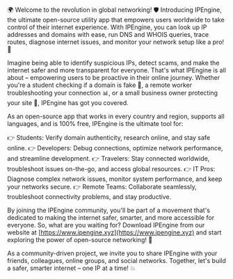 🌍 Welcome to the revolution in global networking! 🛡️ Introducing IPEngine, the ultimate open-source utility app that empowers users worldwide to take control of their internet experience. With IPEngine, you can look up IP addresses and domains with ease, run DNS and WHOIS queries, trace routes, diagnose internet issues, and monitor your network setup like a pro! 📡

Imagine being able to identify suspicious IPs, detect scams, and make the internet safer and more transparent for everyone. That's what IPEngine is all about – empowering users to be proactive in their online journey. Whether you're a student checking if a domain is fake 👀, a remote worker troubleshooting your connection 📊, or a small business owner protecting your site 💼, IPEngine has got you covered.

As an open-source app that works in every country and region, supports all languages, and is 100% free, IPEngine is the ultimate tool for:

👉 Students: Verify domain authenticity, research online, and stay safe online.
👉 Developers: Debug connections, optimize network performance, and streamline development.
👉 Travelers: Stay connected worldwide, troubleshoot issues on-the-go, and access global resources.
👉 IT Pros: Diagnose complex network issues, monitor system performance, and keep your networks secure.
👉 Remote Teams: Collaborate seamlessly, troubleshoot connectivity problems, and stay productive.

By joining the IPEngine community, you'll be part of a movement that's dedicated to making the internet safer, smarter, and more accessible for everyone. So, what are you waiting for? Download IPEngine from our website at [https://www.ipengine.xyz](https://www.ipengine.xyz) and start exploring the power of open-source networking! 🚀

As a community-driven project, we invite you to share IPEngine with your friends, colleagues, online groups, and social networks. Together, let's build a safer, smarter internet – one IP at a time! 💥